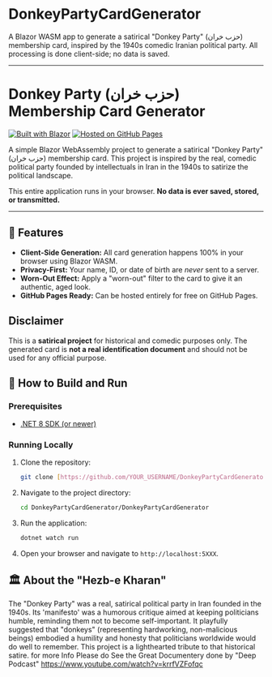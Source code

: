 # DonkeyPartyCardGenerator
A Blazor WASM app to generate a satirical "Donkey Party" (حزب خران) membership card, inspired by the 1940s comedic Iranian political party. All processing is done client-side; no data is saved.

---

# Donkey Party (حزب خران) Membership Card Generator

[![Built with Blazor](https://img.shields.io/badge/Built%20with-Blazor-752bbe.svg)](https://dotnet.microsoft.com/apps/aspnet/web-apps/blazor)
[![Hosted on GitHub Pages](https://img.shields.io/badge/Hosted%20on-GitHub%20Pages-blue.svg)](https://pages.github.com/)

A simple Blazor WebAssembly project to generate a satirical "Donkey Party" (حزب خران) membership card. This project is inspired by the real, comedic political party founded by intellectuals in Iran in the 1940s to satirize the political landscape.

This entire application runs in your browser. **No data is ever saved, stored, or transmitted.**

---

## 📜 Features

* **Client-Side Generation:** All card generation happens 100% in your browser using Blazor WASM.
* **Privacy-First:** Your name, ID, or date of birth are *never* sent to a server.
* **Worn-Out Effect:** Apply a "worn-out" filter to the card to give it an authentic, aged look.
* **GitHub Pages Ready:** Can be hosted entirely for free on GitHub Pages.

## Disclaimer

This is a **satirical project** for historical and comedic purposes only. The generated card is **not a real identification document** and should not be used for any official purpose.

## 🚀 How to Build and Run

### Prerequisites

* [.NET 8 SDK (or newer)](https://dotnet.microsoft.com/download)

### Running Locally

1.  Clone the repository:
    ```sh
    git clone [https://github.com/YOUR_USERNAME/DonkeyPartyCardGenerator.git](https://github.com/YOUR_USERNAME/DonkeyPartyCardGenerator.git)
    ```
2.  Navigate to the project directory:
    ```sh
    cd DonkeyPartyCardGenerator/DonkeyPartyCardGenerator
    ```
3.  Run the application:
    ```sh
    dotnet watch run
    ```
4.  Open your browser and navigate to `http://localhost:5XXX`.

## 🏛️ About the "Hezb-e Kharan"

The "Donkey Party" was a real, satirical political party in Iran founded in the 1940s. Its 'manifesto' was a humorous critique aimed at keeping politicians humble, reminding them not to become self-important.
It playfully suggested that "donkeys" (representing hardworking, non-malicious beings) embodied a humility and honesty that politicians worldwide would do well to remember. This project is a lighthearted tribute to that historical satire.
for more Info Please do See the Great Documentery done by "Deep Podcast" https://www.youtube.com/watch?v=krrfVZFofqc
